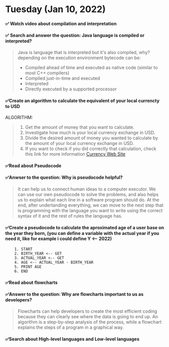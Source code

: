 # Tuesday (Jan 10, 2022)
#### ✅ Watch video about compilation and interpretation
#### ✅ Search and answer the question: Java language is compiled or interpreted?
   > Java is language that is interpreted but it's also compiled, why? depending on the execution environment bytecode can be:
   > - Compiled ahead of time and executed as native code (similar to most C++ compilers)
   > - Compiled just-in-time and executed
   > - Interpreted
   > - Directly executed by a supported processor
#### ✅Create an algorithm to calculate the equivalent of your local currencty to USD
  ALGORITHM:
  
  > 1. Get the amount of money that you want to calculate.
  > 2. Investigate how much is your local currency exchange in USD. 
  > 3. Divide the desired amount of money you wanted to calculate by the amount of your local currency exchange in USD.
  > 4. If you want to check if you did correctly that calculation, check this link for more information [Currency Web Site](https://www.xe.com/currencyconverter/) 

#### ✅Read about Pseudocode
#### ✅Anwser to the question: Why is pseudocode helpful?
  > It can help us to connect human ideas to a computer executor. We can use our own pseudocode to solve the problems, and also helps us to explain what each line in a software program should do. At the end, after undertanding everything, we can move to the next step that is programming with the language you want to write using the correct syntax of it and the rest of rules the language has.
#### ✅Create a pseudocode to calculate the aproximated age of a user base on the year they born, (you can define a variable with the actual year if you need it, like for example i could define Y <-- 2022)
        1. START
        2. BIRTH_YEAR <-- GET
        3. ACTUAL_YEAR <-- GET
        4. AGE <-- ACTUAL_YEAR - BIRTH_YEAR
        5. PRINT AGE
        6. END
        
#### ✅Read about flowcharts
#### ✅Answer to the question: Why are flowcharts important to us as developers?
   > Flowcharts can help developers to create the most efficient coding because they can clearly see where the data is going to end up. An algorithm is a step-by-step analysis of the process, while a flowchart explains the steps of a program in a graphical way.
   > 
#### ✅Search about High-level languages and Low-level languages
